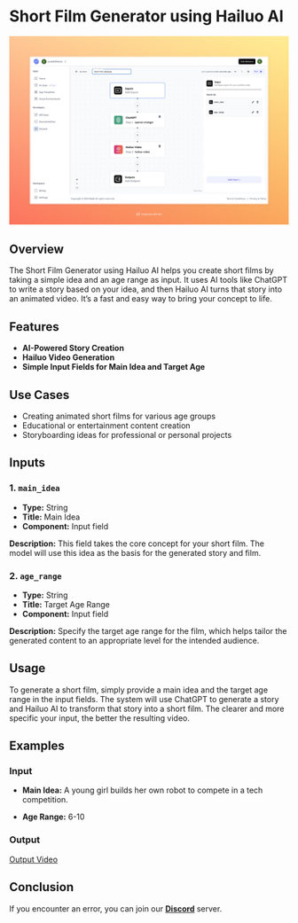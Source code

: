 # Short Film Generator using Hailuo AI

<img src="images/short-film-hailuo-full.jpeg" alt="Short Film Hailuo Generator"/>

## Overview
The Short Film Generator using Hailuo AI helps you create short films by taking a simple idea and an age range as input. It uses AI tools like ChatGPT to write a story based on your idea, and then Hailuo AI turns that story into an animated video. It’s a fast and easy way to bring your concept to life.

## Features
- **AI-Powered Story Creation**
- **Hailuo Video Generation**
- **Simple Input Fields for Main Idea and Target Age**
  
## Use Cases
- Creating animated short films for various age groups
- Educational or entertainment content creation
- Storyboarding ideas for professional or personal projects

## Inputs

### 1. `main_idea`
- **Type:** String
- **Title:** Main Idea
- **Component:** Input field

**Description:** This field takes the core concept for your short film. The model will use this idea as the basis for the generated story and film.

### 2. `age_range`
- **Type:** String
- **Title:** Target Age Range
- **Component:** Input field

**Description:** Specify the target age range for the film, which helps tailor the generated content to an appropriate level for the intended audience.

## Usage

To generate a short film, simply provide a main idea and the target age range in the input fields. The system will use ChatGPT to generate a story and Hailuo AI to transform that story into a short film. The clearer and more specific your input, the better the resulting video.

## Examples

### Input

- **Main Idea:**
A young girl builds her own robot to compete in a tech competition.


- **Age Range:** 6-10


### Output

[Output Video](https://storage.googleapis.com/magicpoint/github-outputs/short-film-hailuo-github-output.mp4)
## Conclusion

If you encounter an error, you can join our <b><a href="https://discord.com/invite/yzZD4ZxBPt" target="_blank">Discord</a></b> server.